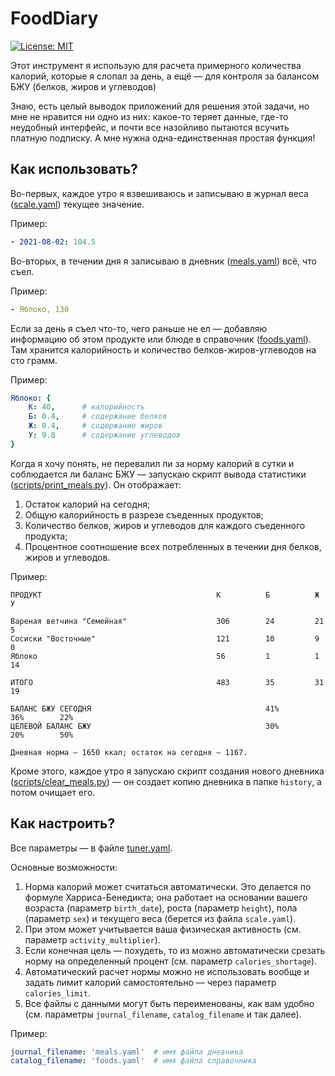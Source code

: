 # FoodDiary

[![License: MIT](https://img.shields.io/badge/License-MIT-yellow.svg)](https://opensource.org/licenses/MIT)

Этот инструмент я использую для расчета примерного количества калорий, которые я слопал за день, а ещё — для контроля за балансом БЖУ (белков, жиров и углеводов)

Знаю, есть целый выводок приложений для решения этой задачи, но мне не нравится ни одно из них: какое-то теряет данные, где-то неудобный интерфейс, и почти все назойливо пытаются всучить платную подписку. А мне нужна одна-единственная простая функция!

## Как использовать? 

Во-первых, каждое утро я взвешиваюсь и записываю в журнал веса ([scale.yaml](scale.yaml)) текущее значение.

Пример:

```yaml
- 2021-08-02: 104.5
```

Во-вторых, в течении дня я записываю в дневник ([meals.yaml](meals.yaml)) всё, что съел.

Пример:

```yaml
- Яблоко, 130
```

Если за день я съел что-то, чего раньше не ел — добавляю информацию об этом продукте или блюде в справочник ([foods.yaml](foods.yaml)). Там хранится калорийность и количество белков-жиров-углеводов на сто грамм.

Пример:

```yaml
Яблоко: {
    К: 40,      # калорийность
    Б: 0.4,     # содержание белков
    Ж: 0.4,     # содержание жиров
    У: 9.8      # содержание углеводов
}
```

Когда я хочу понять, не перевалил ли за норму калорий в сутки и соблюдается ли баланс БЖУ — запускаю скрипт вывода статистики ([scripts/print_meals.py](scripts/print_meals.py)). Он отображает:

1. Остаток калорий на сегодня;
2. Общую калорийность в разрезе съеденных продуктов;
3. Количество белков, жиров и углеводов для каждого съеденного продукта;
4. Процентное соотношение всех потребленных в течении дня белков, жиров и углеводов.

Пример:

```
ПРОДУКТ                                       К          Б          Ж          У         

Вареная ветчина "Семейная"                    306        24         21         5         
Сосиски "Восточные"                           121        10         9          0         
Яблоко                                        56         1          1          14        

ИТОГО                                         483        35         31         19        

БАЛАНС БЖУ СЕГОДНЯ                                       41%        36%        22%       
ЦЕЛЕВОЙ БАЛАНС БЖУ                                       30%        20%        50%       

Дневная норма — 1650 ккал; остаток на сегодня — 1167.
```

Кроме этого, каждое утро я запускаю скрипт создания нового дневника ([scripts/clear_meals.py](scripts/clear_meals.py)) — он создает копию дневника в папке `history`, а потом очищает его.

## Как настроить? 

Все параметры — в файле [tuner.yaml](scripts/settings.yaml). 

Основные возможности:

1. Норма калорий может считаться автоматически. Это делается по формуле Харриса-Бенедикта; она работает на основании вашего возраста (параметр `birth_date`), роста (параметр `height`), пола (параметр `sex`) и текущего веса (берется из файла `scale.yaml`).
2. При этом может учитывается ваша физическая активность (см. параметр `activity_multiplier`).
3. Если конечная цель — похудеть, то из можно автоматически срезать норму на определенный процент (см. параметр `calories_shortage`).
4. Автоматический расчет нормы можно не использовать вообще и задать лимит калорий самостоятельно — через параметр `calories_limit`.
5. Все файлы с данными могут быть переименованы, как вам удобно (см. параметры `journal_filename`, `catalog_filename` и так далее).

Пример:

```yaml
journal_filename: 'meals.yaml'  # имя файла дневника
catalog_filename: 'foods.yaml'  # имя файла справочника
```